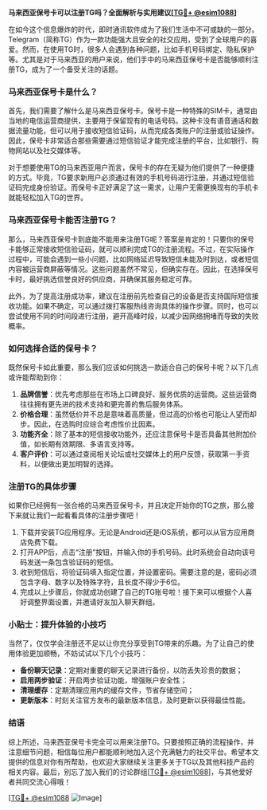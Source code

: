 **马来西亚保号卡可以注册TG吗？全面解析与实用建议[[TG💪+ @esim1088](https://t.me/s/esim1088)]**

在如今这个信息爆炸的时代，即时通讯软件成为了我们生活中不可或缺的一部分。Telegram（简称TG）作为一款功能强大且安全的社交应用，受到了全球用户的喜爱。然而，在使用TG时，很多人会遇到各种问题，比如手机号码绑定、隐私保护等。尤其是对于马来西亚的用户来说，他们手中的马来西亚保号卡是否能够顺利注册TG，成为了一个备受关注的话题。

### 马来西亚保号卡是什么？

首先，我们需要了解什么是马来西亚保号卡。保号卡是一种特殊的SIM卡，通常由当地的电信运营商提供，主要用于保留现有的电话号码。这种卡没有语音通话和数据流量功能，但可以用于接收短信验证码，从而完成各类账户的注册或验证操作。因此，保号卡非常适合那些需要通过短信验证才能完成注册的平台，比如银行、购物网站以及社交媒体等。

对于想要使用TG的马来西亚用户而言，保号卡的存在无疑为他们提供了一种便捷的方式。毕竟，TG要求新用户必须通过有效的手机号码进行注册，并通过短信验证码完成身份验证。而保号卡正好满足了这一需求，让用户无需更换现有的手机卡就能轻松加入TG的世界。

### 马来西亚保号卡能否注册TG？

那么，马来西亚保号卡到底能不能用来注册TG呢？答案是肯定的！只要你的保号卡能够正常接收短信验证码，就可以顺利完成TG的注册流程。不过，在实际操作过程中，可能会遇到一些小问题，比如网络延迟导致短信未能及时到达，或者短信内容被运营商屏蔽等情况。这些问题虽然不常见，但确实存在。因此，在选择保号卡时，最好挑选信誉良好的供应商，并确保其服务稳定可靠。

此外，为了提高注册成功率，建议在注册前先检查自己的设备是否支持国际短信接收功能。如果不确定，可以通过拨打客服热线咨询具体的操作步骤。同时，也可以尝试使用不同的时间段进行注册，避开高峰时段，以减少因网络拥堵而导致的失败概率。

### 如何选择合适的保号卡？

既然保号卡如此重要，那么我们应该如何挑选一款适合自己的保号卡呢？以下几点或许能帮助到你：

1. **品牌信誉**：优先考虑那些在市场上口碑良好、服务优质的运营商。这些运营商往往拥有更先进的技术支持和更完善的售后服务体系。
2. **价格合理**：虽然低价并不总是意味着高质量，但过高的价格也可能让人望而却步。因此，在选购时应综合考虑性价比因素。
3. **功能齐全**：除了基本的短信接收功能外，还应注意保号卡是否具备其他附加价值，如长期有效期限、多语言支持等。
4. **客户评价**：可以通过查阅相关论坛或社交媒体上的用户反馈，获取第一手资料，以便做出更加明智的选择。

### 注册TG的具体步骤

如果你已经拥有一张合格的马来西亚保号卡，并且决定开始你的TG之旅，那么接下来就让我们一起看看具体的注册步骤吧！

1. 下载并安装TG应用程序。无论是Android还是iOS系统，都可以从官方应用商店免费下载。
2. 打开APP后，点击“注册”按钮，并输入你的手机号码。此时系统会自动向该号码发送一条包含验证码的短信。
3. 收到短信后，将验证码填入指定位置，并设置密码。需要注意的是，密码必须包含字母、数字以及特殊字符，且长度不得少于6位。
4. 完成以上步骤后，你就成功创建了自己的TG账号啦！接下来可以根据个人喜好调整界面设置，并邀请好友加入聊天群组。

### 小贴士：提升体验的小技巧

当然了，仅仅学会注册还不足以让你充分享受到TG带来的乐趣。为了让自己的使用体验更加顺畅，不妨试试以下几个小技巧：

- **备份聊天记录**：定期对重要的聊天记录进行备份，以防丢失珍贵的数据；
- **启用两步验证**：开启两步验证功能，增强账户安全性；
- **清理缓存**：定期清理应用内的缓存文件，节省存储空间；
- **更新版本**：时刻关注官方发布的最新版本信息，及时更新以获得最佳性能。

### 结语

综上所述，马来西亚保号卡完全可以用来注册TG。只要按照正确的流程操作，并注意细节问题，相信每位用户都能顺利地加入这个充满魅力的社交平台。希望本文提供的信息对你有所帮助，也欢迎大家继续关注更多关于TG以及其他科技产品的相关内容。最后，别忘了加入我们的讨论群组[[TG💪+ @esim1088](https://t.me/s/esim1088)]，与其他爱好者共同交流心得哦！

[[TG💪+ @esim1088](https://t.me/s/esim1088) ![Image](https://i.postimg.cc/4NQfJmqS/Snipaste-2025-05-13-00-14-12.png)]